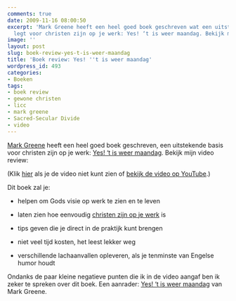 ```yaml
---
comments: true
date: 2009-11-16 08:00:50
excerpt: 'Mark Greene heeft een heel goed boek geschreven wat een uitstekende basis
  legt voor christen zijn op je werk: Yes! ‘t is weer maandag. Bekijk mijn video review!'
image: ''
layout: post
slug: boek-review-yes-t-is-weer-maandag
title: 'Boek review: Yes! ''t is weer maandag'
wordpress_id: 493
categories:
- Boeken
tags:
- boek review
- gewone christen
- licc
- mark greene
- Sacred-Secular Divide
- video
---
```


[Mark Greene](http://www.licc.org.uk/about-licc/staff/mark-greene) heeft een heel goed boek geschreven, een uitstekende basis voor christen zijn op je werk: [Yes! ‘t is weer maandag](http://www.geloofinjewerk.nl/yes-maandag/). Bekijk mijn video review:


(Klik [hier](http://www.geloofinjewerk.nl/2009/11/16/boek-review-yes-t-is-weer-maandag/) als je de video niet kunt zien of [bekijk de video op YouTube](http://www.youtube.com/watch?v=WkFkGuXhTAY).)

Dit boek zal je:



	
  * helpen om Gods visie op werk te zien en te leven

	
  * laten zien hoe eenvoudig [christen zijn op je werk](http://www.geloofinjewerk.nl/christen-zijn-op-je-werk/) is

	
  * tips geven die je direct in de praktijk kunt brengen

	
  * niet veel tijd kosten, het leest lekker weg

	
  * verschillende lachaanvallen opleveren, als je tenminste van Engelse humor houdt


Ondanks de paar kleine negatieve punten die ik in de video aangaf ben ik zeker te spreken over dit boek. Een aanrader: [Yes! ‘t is weer maandag](http://www.geloofinjewerk.nl/yes-maandag/) van Mark Greene.
